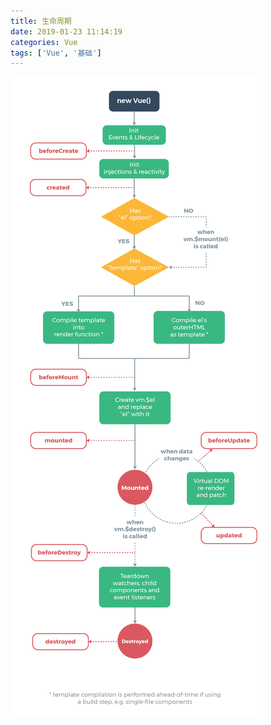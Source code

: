 ```yaml
---
title: 生命周期
date: 2019-01-23 11:14:19
categories: Vue
tags: ['Vue', '基础']
---
```


![生命周期](/images/vue-lifecycle.png)